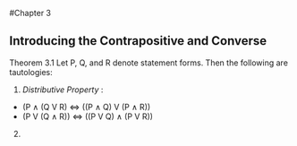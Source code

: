 #Chapter 3 
## Introducing the Contrapositive and Converse

Theorem 3.1
Let P, Q, and R denote statement forms. Then the following are tautologies:

1. *Distributive Property* :
  - (P ∧ (Q V R) <=> ((P ∧ Q) V (P ∧ R))
  - (P V (Q ∧ R)) <=> ((P V Q) ∧ (P V R))
2. 
